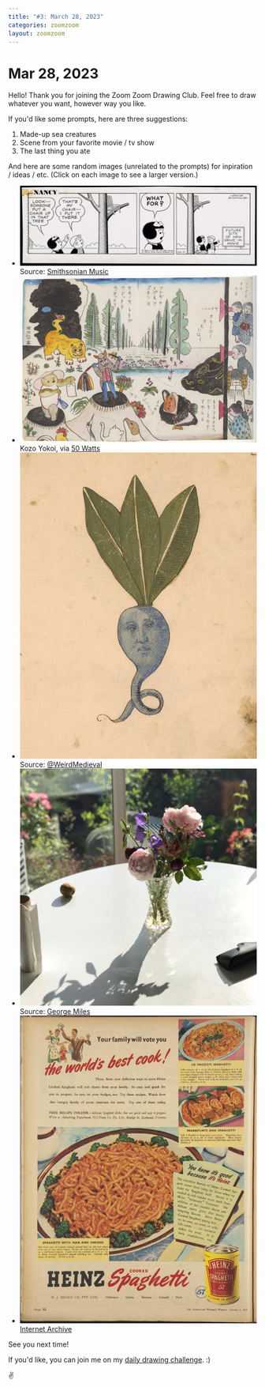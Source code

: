 ```yaml
---
title: "#3: March 28, 2023"
categories: zoomzoom
layout: zoomzoom
---
```


# Mar 28, 2023

Hello! Thank you for joining the Zoom Zoom Drawing Club.
Feel free to draw whatever you want, however way you like.

If you'd like some prompts, here are three suggestions:

1. Made-up sea creatures
2. Scene from your favorite movie / tv show
3. The last thing you ate


And here are some random images (unrelated to the prompts) for inpiration / ideas / etc.
(Click on each image to see a larger version.)


<ul class="reference-photos">
  <li>
    <a href="/assets/images/zoomzoom/z3-nancy.png"><img src="/assets/images/zoomzoom/z3-nancy.png"></a>
    <span>Source: <a href="https://music.si.edu/object/nmah_797257">Smithsonian Music</a></span>
  </li>
  <li>
    <a href="/assets/images/zoomzoom/z3-Kozo-Yokoi.jpg"><img src="/assets/images/zoomzoom/z3-Kozo-Yokoi.jpg"></a>
    <span>Kozo Yokoi, via <a href="https://50watts.com/Kozo-Yokoi">50 Watts</a></span>
  </li>
  <li>
    <a href="/assets/images/zoomzoom/z3-turnip.png"><img src="/assets/images/zoomzoom/z3-turnip.png"></a>
    <span>Source: <a href="https://twitter.com/WeirdMedieval/status/1640360115000729602">@WeirdMedieval</a></span>
  </li>
  <li>
    <a href="/assets/images/zoomzoom/z3-roses.jpg"><img src="/assets/images/zoomzoom/z3-roses.jpg"></a>
    <span>Source: <a href="https://www.instagram.com/p/CQmXhPznYp8/">George Miles</a></span>
  </li>
  <li>
    <a href="/assets/images/zoomzoom/z3-heinz-spaghetti.jpg"><img src="/assets/images/zoomzoom/z3-heinz-spaghetti.jpg"></a>
    <span><a href="https://archive.org/details/1949-advertisement-for-heinz-spaghetti">Internet Archive</a></span>
  </li>
</ul>

<p>
  See you next time!
</p>
<p>
  If you'd like, you can join me on my <a href="https://doevery.day/mrshawnliu">daily drawing challenge</a>.
   :)
</p>
<div class="footer-symbol">✌</div>
